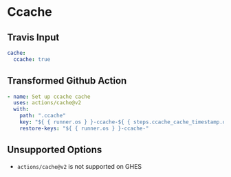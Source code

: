 # Ccache

## Travis Input

```yaml
cache:
  ccache: true
```

## Transformed Github Action

```yaml
- name: Set up ccache cache
  uses: actions/cache@v2
  with:
    path: ".ccache"
    key: "${ { runner.os } }-ccache-${ { steps.ccache_cache_timestamp.outputs.timestamp } }"
    restore-keys: "${ { runner.os } }-ccache-"
```

## Unsupported Options

- `actions/cache@v2` is not supported on GHES
